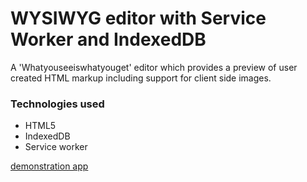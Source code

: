 # WYSIWYG editor with Service Worker and IndexedDB

A 'Whatyouseeiswhatyouget' editor which provides a preview of user created HTML markup including support for client side images.

### Technologies used
* HTML5
* IndexedDB
* Service worker


[demonstration app](https://richardinho.github.io/wysiwyg-html-editor/)

